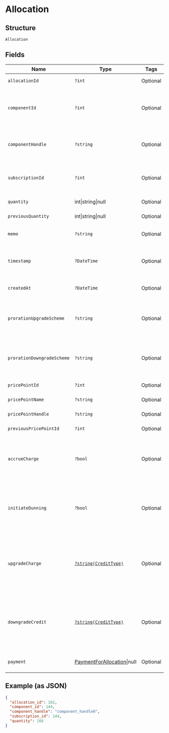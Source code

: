 
# Allocation

## Structure

`Allocation`

## Fields

| Name | Type | Tags | Description | Getter | Setter |
|  --- | --- | --- | --- | --- | --- |
| `allocationId` | `?int` | Optional | The allocation unique id | getAllocationId(): ?int | setAllocationId(?int allocationId): void |
| `componentId` | `?int` | Optional | The integer component ID for the allocation. This references a component that you have created in your Product setup | getComponentId(): ?int | setComponentId(?int componentId): void |
| `componentHandle` | `?string` | Optional | The handle of the component. This references a component that you have created in your Product setup | getComponentHandle(): ?string | setComponentHandle(?string componentHandle): void |
| `subscriptionId` | `?int` | Optional | The integer subscription ID for the allocation. This references a unique subscription in your Site | getSubscriptionId(): ?int | setSubscriptionId(?int subscriptionId): void |
| `quantity` | int\|string\|null | Optional | This is a container for one-of cases. | getQuantity(): | setQuantity( quantity): void |
| `previousQuantity` | int\|string\|null | Optional | This is a container for one-of cases. | getPreviousQuantity(): | setPreviousQuantity( previousQuantity): void |
| `memo` | `?string` | Optional | The memo passed when the allocation was created | getMemo(): ?string | setMemo(?string memo): void |
| `timestamp` | `?DateTime` | Optional | The time that the allocation was recorded, in format and UTC timezone, i.e. 2012-11-20T22:00:37Z | getTimestamp(): ?\DateTime | setTimestamp(?\DateTime timestamp): void |
| `createdAt` | `?DateTime` | Optional | Timestamp indicating when this allocation was created | getCreatedAt(): ?\DateTime | setCreatedAt(?\DateTime createdAt): void |
| `prorationUpgradeScheme` | `?string` | Optional | The scheme used if the proration was an upgrade. This is only present when the allocation was created mid-period. | getProrationUpgradeScheme(): ?string | setProrationUpgradeScheme(?string prorationUpgradeScheme): void |
| `prorationDowngradeScheme` | `?string` | Optional | The scheme used if the proration was a downgrade. This is only present when the allocation was created mid-period. | getProrationDowngradeScheme(): ?string | setProrationDowngradeScheme(?string prorationDowngradeScheme): void |
| `pricePointId` | `?int` | Optional | - | getPricePointId(): ?int | setPricePointId(?int pricePointId): void |
| `pricePointName` | `?string` | Optional | - | getPricePointName(): ?string | setPricePointName(?string pricePointName): void |
| `pricePointHandle` | `?string` | Optional | - | getPricePointHandle(): ?string | setPricePointHandle(?string pricePointHandle): void |
| `previousPricePointId` | `?int` | Optional | - | getPreviousPricePointId(): ?int | setPreviousPricePointId(?int previousPricePointId): void |
| `accrueCharge` | `?bool` | Optional | If the change in cost is an upgrade, this determines if the charge should accrue to the next renewal or if capture should be attempted immediately. | getAccrueCharge(): ?bool | setAccrueCharge(?bool accrueCharge): void |
| `initiateDunning` | `?bool` | Optional | If true, if the immediate component payment fails, initiate dunning for the subscription.<br>Otherwise, leave the charges on the subscription to pay for at renewal. | getInitiateDunning(): ?bool | setInitiateDunning(?bool initiateDunning): void |
| `upgradeCharge` | [`?string(CreditType)`](../../doc/models/credit-type.md) | Optional | The type of credit to be created when upgrading/downgrading. Defaults to the component and then site setting if one is not provided.<br>Available values: `full`, `prorated`, `none`. | getUpgradeCharge(): ?string | setUpgradeCharge(?string upgradeCharge): void |
| `downgradeCredit` | [`?string(CreditType)`](../../doc/models/credit-type.md) | Optional | The type of credit to be created when upgrading/downgrading. Defaults to the component and then site setting if one is not provided.<br>Available values: `full`, `prorated`, `none`. | getDowngradeCredit(): ?string | setDowngradeCredit(?string downgradeCredit): void |
| `payment` | [PaymentForAllocation](../../doc/models/payment-for-allocation.md)\|null | Optional | This is a container for one-of cases. | getPayment(): ?PaymentForAllocation | setPayment(?PaymentForAllocation payment): void |

## Example (as JSON)

```json
{
  "allocation_id": 102,
  "component_id": 144,
  "component_handle": "component_handle0",
  "subscription_id": 144,
  "quantity": 168
}
```

